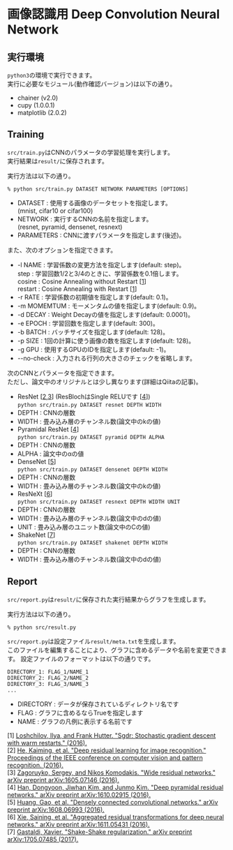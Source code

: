 # 画像認識用 Deep Convolution Neural Network

## 実行環境
`python3`の環境で実行できます。  
実行に必要なモジュール(動作確認バージョン)は以下の通り。

- chainer (v2.0)
- cupy (1.0.0.1)
- matplotlib (2.0.2)

## Training

`src/train.py`はCNNのパラメータの学習処理を実行します。  
実行結果は`result/`に保存されます。

実行方法は以下の通り。
```
% python src/train.py DATASET NETWORK PARAMETERS [OPTIONS]
```

- DATASET : 使用する画像のデータセットを指定します。  
(mnist, cifar10 or cifar100)
- NETWORK : 実行するCNNの名前を指定します。  
(resnet, pyramid, densenet, resnext)
- PARAMETERS : CNNに渡すパラメータを指定します(後述)。

また、次のオプションを指定できます。

- -l NAME : 学習係数の変更方法を指定します(default: step)。  
step : 学習回数1/2と3/4のときに、学習係数を0.1倍します。  
cosine : Cosine Annealing without Restart [[1](#ref1)]  
restart : Cosine Annealing with Restart [[1](#ref1)]  
- -r RATE : 学習係数の初期値を指定します(default: 0.1)。
- -m MOMEMTUM : モーメンタムの値を指定します(default: 0.9)。
- -d DECAY : Weight Decayの値を指定します(default: 0.0001)。
- -e EPOCH : 学習回数を指定します(default: 300)。
- -b BATCH : バッチサイズを指定します(default: 128)。
- -p SIZE : 1回の計算に使う画像の数を指定します(default: 128)。
- -g GPU : 使用するGPUのIDを指定します(default: -1)。
- --no-check : 入力される行列の大きさのチェックを省略します。

次のCNNとパラメータを指定できます。  
ただし、論文中のオリジナルとは少し異なります(詳細はQiitaの記事)。

- ResNet [[2](#ref2),[3](#ref3)] (ResBlochはSingle RELUです [[4](#ref4)])  
`python src/train.py DATASET resnet DEPTH WIDTH`
 - DEPTH : CNNの層数
 - WIDTH : 畳み込み層のチャンネル数(論文中のkの値)
- Pyramidal ResNet [[4](#ref4)]  
`python src/train.py DATASET pyramid DEPTH ALPHA`
 - DEPTH : CNNの層数
 - ALPHA : 論文中のαの値
- DenseNet [[5](#ref5)]  
`python src/train.py DATASET densenet DEPTH WIDTH`
 - DEPTH : CNNの層数
 - WIDTH : 畳み込み層のチャンネル数(論文中のkの値)
- ResNeXt [[6](#ref6)]  
`python src/train.py DATASET resnext DEPTH WIDTH UNIT`
 - DEPTH : CNNの層数
 - WIDTH : 畳み込み層のチャンネル数(論文中のdの値)
 - UNIT : 畳み込み層のユニット数(論文中のCの値)
- ShakeNet [[7](#ref7)]  
`python src/train.py DATASET shakenet DEPTH WIDTH`
 - DEPTH : CNNの層数
 - WIDTH : 畳み込み層のチャンネル数(論文中のdの値)

## Report

`src/report.py`は`result/`に保存された実行結果からグラフを生成します。

実行方法は以下の通り。
```
% python src/result.py
```

`src/report.py`は設定ファイル`result/meta.txt`を生成します。  
このファイルを編集することにより、グラフに含めるデータや名前を変更できます。
設定ファイルのフォーマットは以下の通りです。
```
DIRECTORY_1: FLAG_1/NAME_1
DIRECTORY_2: FLAG_2/NAME_2
DIRECTORY_3: FLAG_3/NAME_3
...
```
- DIRECTORY : データが保存されているディレクトリ名です
- FLAG : グラフに含めるならTrueを指定します
- NAME : グラフの凡例に表示する名前です

<a name="#ref1"></a>[1] [Loshchilov, Ilya, and Frank Hutter. "Sgdr: Stochastic gradient descent with warm restarts." (2016).](https://arxiv.org/abs/1608.03983)  
<a name="#ref2"></a>[2] [He, Kaiming, et al. "Deep residual learning for image recognition." Proceedings of the IEEE conference on computer vision and pattern recognition. (2016).](https://arxiv.org/abs/1512.03385)  
<a name="#ref3"></a>[3] [Zagoruyko, Sergey, and Nikos Komodakis. "Wide residual networks." arXiv preprint arXiv:1605.07146 (2016).](https://arxiv.org/abs/1605.07146)  
<a name="#ref4"></a>[4] [Han, Dongyoon, Jiwhan Kim, and Junmo Kim. "Deep pyramidal residual networks." arXiv preprint arXiv:1610.02915 (2016).](https://arxiv.org/abs/1610.02915)  
<a name="#ref5"></a>[5] [Huang, Gao, et al. "Densely connected convolutional networks." arXiv preprint arXiv:1608.06993 (2016).](https://arxiv.org/abs/1608.06993)  
<a name="#ref6"></a>[6] [Xie, Saining, et al. "Aggregated residual transformations for deep neural networks." arXiv preprint arXiv:1611.05431 (2016).](https://arxiv.org/abs/1611.05431)  
<a name="#ref7"></a>[7] [Gastaldi, Xavier. "Shake-Shake regularization." arXiv preprint arXiv:1705.07485 (2017).](https://arxiv.org/abs/1705.07485)
